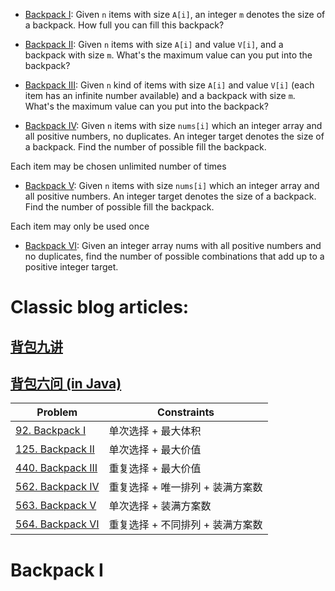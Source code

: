 * [Backpack I](#Backpack-I): Given `n` items with size `A[i]`, an integer `m` denotes the size of a backpack. How full you can fill this backpack?

* [Backpack II](#Backpack-II): Given `n` items with size `A[i]` and value `V[i]`, and a backpack with size `m`. What's the maximum value can you put into the backpack?


* [Backpack III](#Backpack-III): Given `n` kind of items with size `A[i]` and value `V[i]` (each item has an infinite number available) and a backpack with size `m`. What's the maximum value can you put into the backpack?


* [Backpack IV](#Backpack-IV): Given `n` items with size `nums[i]` which an integer array and all positive numbers, no duplicates. An integer target denotes the size of a backpack. Find the number of possible fill the backpack.

Each item may be chosen unlimited number of times
* [Backpack V](#Backpack-V): Given `n` items with size `nums[i]` which an integer array and all positive numbers. An integer target denotes the size of a backpack. Find the number of possible fill the backpack.

Each item may only be used once
* [Backpack VI](#Backpack-VI): Given an integer array nums with all positive numbers and no duplicates, find the number of possible combinations that add up to a positive integer target.




# Classic blog articles: 
## [背包九讲](https://anivian.github.io/pack-master/V2.pdf)
## [背包六问 (in Java)](https://segmentfault.com/a/1190000006325321)

|                                     Problem                                         |    Constraints    |
| ----------------------------------------------------------------------------------- | ----------------- |
| [92. Backpack I](https://www.lintcode.com/problem/backpack/description)             | 单次选择 + 最大体积 |
| [125. Backpack II](https://www.lintcode.com/problem/backpack-ii/description)        | 单次选择 + 最大价值 |
| [440. Backpack III](https://www.lintcode.com/problem/backpack-iii/description)      | 重复选择 + 最大价值 |
| [562. Backpack IV](https://www.lintcode.com/problem/backpack-iv/description)        | 重复选择 + 唯一排列 + 装满方案数 |
| [563. Backpack V](https://www.lintcode.com/problem/backpack-v/description)          | 单次选择 + 装满方案数 |
| [564. Backpack VI](https://www.lintcode.com/problem/combination-sum-iv/description) | 重复选择 + 不同排列 + 装满方案数 |

# Backpack I


